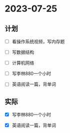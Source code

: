 # 2023-07-25

## 计划
- [ ] 看操作系统视频，写内存题
- [ ] 写数据结构
- [ ] 计算机网络
- [ ] 写李林880一个小时
- [ ] 英语阅读一篇，背单词


## 实际
- [x] 写李林880一个小时
- [x] 英语阅读一篇，背单词


